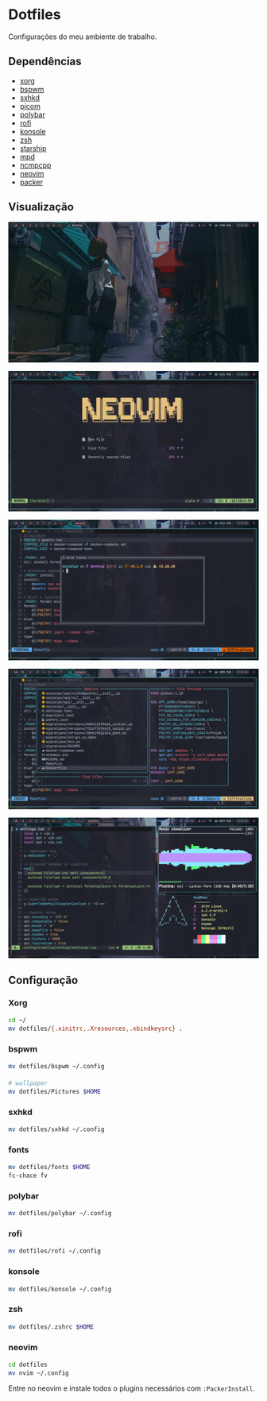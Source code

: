 # Dotfiles

Configurações do meu ambiente de trabalho.

## Dependências
- [xorg](https://wiki.archlinux.org/title/Xorg_(Portugu%C3%AAs))
- [bspwm](https://wiki.archlinux.org/title/Bspwm)
- [sxhkd](https://wiki.archlinux.org/title/Sxhkd)
- [picom](https://wiki.archlinux.org/title/Picom)
- [polybar](https://wiki.archlinux.org/title/Polybar)
- [rofi](https://wiki.archlinux.org/title/Rofi)
- [konsole](https://wiki.archlinux.org/title/Konsole)
- [zsh](https://wiki.archlinux.org/title/Zsh)
- [starship](https://www.spacex.com/vehicles/starship/)
- [mpd](https://wiki.archlinux.org/title/Music_Player_Daemon)
- [ncmpcpp](https://wiki.archlinux.org/title/Ncmpcpp)
- [neovim](https://wiki.archlinux.org/title/Neovim)
- [packer](https://github.com/wbthomason/packer.nvim)

## Visualização

![desktop](docs/desktop.png)

![desktop](docs/neovim-0.png)

![desktop](docs/neovim-1.png)

![desktop](docs/neovim-2.png)

![bspwm visualização](docs/bspwm.png)

## Configuração

### Xorg

```bash
cd ~/
mv dotfiles/{.xinitrc,.Xresources,.xbindkeysrc} .
```

### bspwm

```bash
mv dotfiles/bspwm ~/.config

# wallpaper
mv dotfiles/Pictures $HOME
```

### sxhkd
```bash
mv dotfiles/sxhkd ~/.config
```

### fonts
```bash
mv dotfiles/fonts $HOME
fc-chace fv
```

### polybar

```bash
mv dotfiles/polybar ~/.config
```

### rofi
```bash
mv dotfiles/rofi ~/.config
```

### konsole

```bash
mv dotfiles/konsole ~/.config
```

### zsh

```bash
mv dotfiles/.zshrc $HOME
```

### neovim

```bash
cd dotfiles
mv nvim ~/.config
```
Entre no neovim e instale todos o plugins necessários com `:PackerInstall`.
